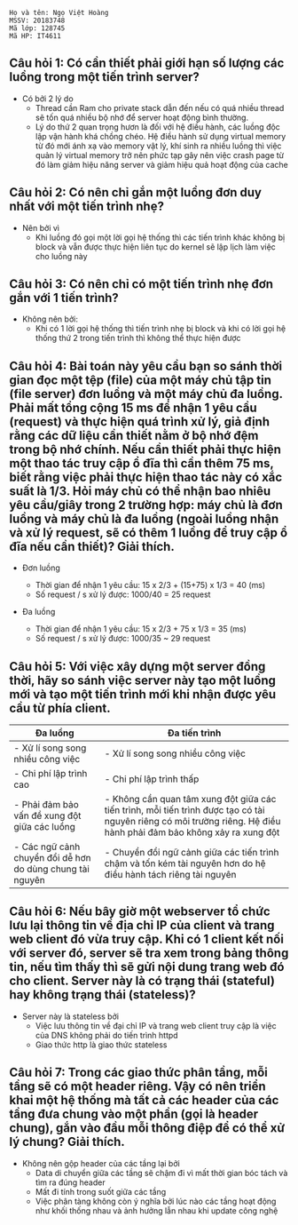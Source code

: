 ```
Họ và tên: Ngọ Việt Hoàng
MSSV: 20183748
Mã lớp: 128745
Mã HP: IT4611
```
## Câu hỏi 1: Có cần thiết phải giới hạn số lượng các luồng trong một tiến trình server?
- Có bởi 2 lý do
  - Thread cần Ram cho private stack dẫn đến nếu có quá nhiều thread sẽ tốn quá nhiều bộ nhớ để server hoạt động bình thường.
  - Lý do thứ 2 quan trọng hươn là đối với hệ điều hành, các luồng độc lập 
  vận hành khá chồng chéo. Hệ điều hành sử dụng virtual memory từ đó mới ánh xạ vào memory vật lý, khí sinh ra nhiều luồng thì việc quản lý virtual memory trở nên phức tạp gây nên việc crash page từ đó làm giảm hiệu năng server và giảm hiệu quả hoạt động của cache
## Câu hỏi 2: Có nên chỉ gắn một luồng đơn duy nhất với một tiến trình nhẹ?
- Nên bởi vì
  - Khi luồng đó gọi một lời gọi hệ thống thì các tiến trình khác không bị block và vẫn được thực hiện liên tục do kernel sẽ lập lịch làm việc cho luồng này

## Câu hỏi 3: Có nên chỉ có một tiến trình nhẹ đơn gắn với 1 tiến trình?
- Không nên bởi:
  - Khi có 1 lời gọi hệ thống thì tiến trình nhẹ bị block và khi có lời gọi hệ thống thứ 2 trong tiến trình thì không thể thực hiện được

## Câu hỏi 4: Bài toán này yêu cầu bạn so sánh thời gian đọc một tệp (file) của một máy chủ tập tin (file server) đơn luồng và một máy chủ đa luồng. Phải mất tổng cộng 15 ms để nhận 1 yêu cầu (request) và thực hiện quá trình xử lý, giả định rằng các dữ liệu cần thiết nằm ở bộ nhớ đệm trong bộ nhớ chính. Nếu cần thiết phải thực hiện một thao tác truy cập ổ đĩa thì cần thêm 75 ms, biết rằng việc phải thực hiện thao tác này có xắc suất là 1/3. Hỏi máy chủ có thể nhận bao nhiêu yêu cầu/giây trong 2 trường hợp: máy chủ là đơn luồng và máy chủ là đa luồng (ngoài luồng nhận và xử lý request, sẽ có thêm 1 luồng để truy cập ổ đĩa nếu cần thiết)? Giải thích.
- Đơn luồng
  - Thời gian để nhận 1 yêu cầu: 15 x 2/3 + (15+75) x 1/3 = 40 (ms)
  - Số request / s xử lý được: 1000/40 = 25 request

- Đa luồng
  - Thời gian để nhận 1 yêu cầu: 15 x 2/3 + 75 x 1/3 = 35 (ms)
  - Số request / s xử lý được: 1000/35 ~ 29 request

## Câu hỏi 5: Với việc xây dựng một server đồng thời, hãy so sánh việc server này tạo một luồng mới và tạo một tiến trình mới khi nhận được yêu cầu từ phía client. 
|Đa luồng|Đa tiến trình|
|-|-|
|-	Xử lí song song nhiều công việc|-	Xử lí song song nhiều công việc|
|-	Chi phí lập trình cao|-	Chi phí lập trình thấp|
|-	Phải đảm bảo vấn đề xung đột giữa các luồng|-	Không cần quan tâm xung đột giữa các tiến trình, mỗi tiến trình được tạo có tài nguyên riêng có môi trường riêng. Hệ điều hành phải đảm bảo không xảy ra xung đột|
|- Các ngữ cảnh chuyển đổi dễ hơn do dùng chung tài nguyên|-	Chuyển đổi ngữ cảnh giữa các tiến trình chậm và tốn kém tài nguyên hơn do hệ điều hành tách riêng tài nguyên|

## Câu hỏi 6: Nếu bây giờ một webserver tổ chức lưu lại thông tin về địa chỉ IP của client và trang web client đó vừa truy cập. Khi có 1 client kết nối với server đó, server sẽ tra xem trong bảng thông tin, nếu tìm thấy thì sẽ gửi nội dung trang web đó cho client. Server này là có trạng thái (stateful) hay không trạng thái (stateless)?
- Server này là stateless bởi
  - Việc lưu thông tin về đại chỉ IP và trang web client truy cập là việc của DNS không phải do tiến trình httpd
  - Giao thức http là giao thức stateless

## Câu hỏi 7: Trong các giao thức phân tầng, mỗi tầng sẽ có một header riêng. Vậy có nên triển khai một hệ thống mà tất cả các header của các tầng đưa chung vào một phần (gọi là header chung), gắn vào đầu mỗi thông điệp để có thể xử lý chung? Giải thích.
- Không nên gộp header của các tầng lại bởi
  - Data di chuyển giữa các tầng sẽ chậm đi vì mất thời gian bóc tách và tìm ra đúng header
  - Mất đi tính trong suốt giữa các tầng
  - Việc phân tàng không còn ý nghĩa bởi lúc nào các tầng hoạt động như khối thống nhau và ảnh hưởng lẫn nhau khi update công nghệ


